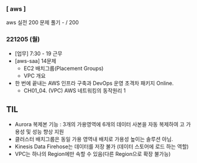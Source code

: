 ### [ aws ] 
aws 실전 200 문제 풀기
	- / 200

### 221205 (월)
- [업무] 7:30 - 19 근무
- [aws-saa] 14문제
	- EC2 배치그룹(Placement Groups)
	- VPC 개요
- 한 번에 끝내는 AWS 인프라 구축과 DevOps 운영 초격차 패키지 Online.
	- CH01_04. (VPC) AWS 네트워킹의 동작원리 1
## TIL
- Aurora 복제본 기능 : 3개의 가용영역에 6개의 데이터 사본을 자동 복제하여 고 가용성 및 성능 향상 지원
- 클러스터 배치그룹은 동일 가용 영역내 배치로 가용성 높이는 솔루션 아님.
- Kinesis Data Firehose는 데이터를 저장 불가 (데이터 스토어에 로드 하는 역할)
- VPC는 하나의 Region에만 속할 수 있음(다른 Region으로 확장 불가능)
<!--stackedit_data:
eyJoaXN0b3J5IjpbLTgyOTUxNzU2OSwtOTA0MzE3MDA1LDg0OD
k4NjI0NywtMTEyMTYzMjgxNywtMTk0ODQ5MDM2OSwtMjExNjkz
NjM1OV19
-->